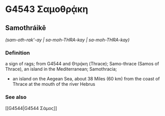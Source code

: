 # G4543 Σαμοθρᾴκη

## Samothráikē

_(sam-oth-rak'-ay | sa-moh-THRA-kay | sa-moh-THRA-kay)_

### Definition

a sign of rags; from G4544 and Θτρᾴκη (Thrace); Samo-thrace (Samos of Thrace), an island in the Mediterranean; Samothracia; 

- an island on the Aegean Sea, about 38 Miles (60 km) from the coast of Thrace at the mouth of the river Hebrus

### See also

[[G4544|G4544 Σάμος]]
